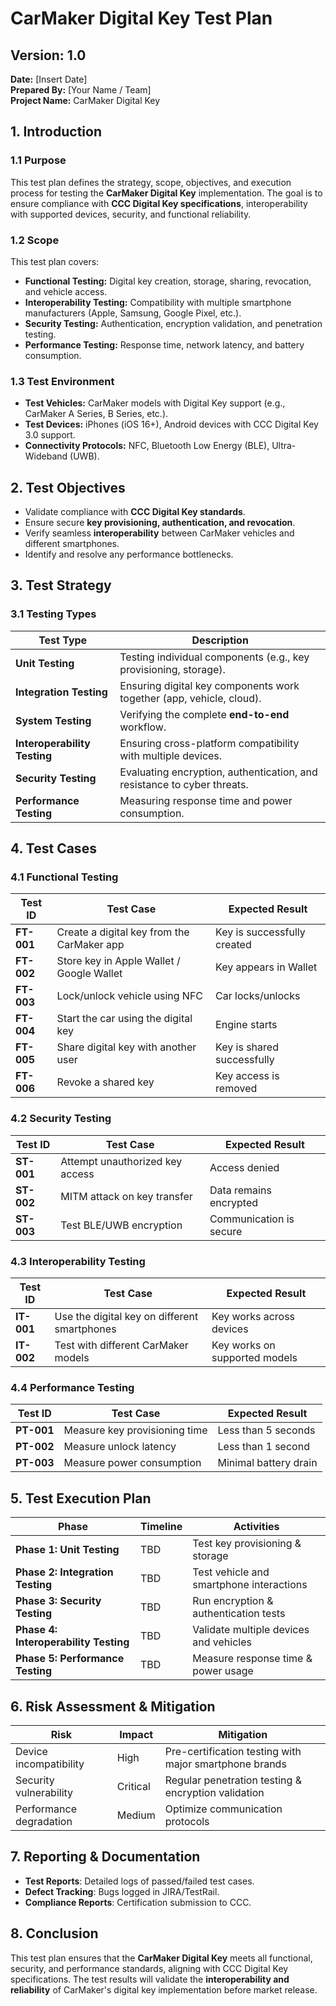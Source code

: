 # CarMaker Digital Key Test Plan

## Version: 1.0  
**Date:** [Insert Date]  
**Prepared By:** [Your Name / Team]  
**Project Name:** CarMaker Digital Key  

## 1. Introduction  
### 1.1 Purpose  
This test plan defines the strategy, scope, objectives, and execution process for testing the **CarMaker Digital Key** implementation. The goal is to ensure compliance with **CCC Digital Key specifications**, interoperability with supported devices, security, and functional reliability.  

### 1.2 Scope  
This test plan covers:  
- **Functional Testing:** Digital key creation, storage, sharing, revocation, and vehicle access.  
- **Interoperability Testing:** Compatibility with multiple smartphone manufacturers (Apple, Samsung, Google Pixel, etc.).  
- **Security Testing:** Authentication, encryption validation, and penetration testing.  
- **Performance Testing:** Response time, network latency, and battery consumption.  

### 1.3 Test Environment  
- **Test Vehicles:** CarMaker models with Digital Key support (e.g., CarMaker A Series, B Series, etc.).  
- **Test Devices:** iPhones (iOS 16+), Android devices with CCC Digital Key 3.0 support.  
- **Connectivity Protocols:** NFC, Bluetooth Low Energy (BLE), Ultra-Wideband (UWB).  

## 2. Test Objectives  
- Validate compliance with **CCC Digital Key standards**.  
- Ensure secure **key provisioning, authentication, and revocation**.  
- Verify seamless **interoperability** between CarMaker vehicles and different smartphones.  
- Identify and resolve any performance bottlenecks.  

## 3. Test Strategy  
### 3.1 Testing Types  

| Test Type                | Description |
|--------------------------|------------|
| **Unit Testing**         | Testing individual components (e.g., key provisioning, storage). |
| **Integration Testing**  | Ensuring digital key components work together (app, vehicle, cloud). |
| **System Testing**       | Verifying the complete **end-to-end** workflow. |
| **Interoperability Testing** | Ensuring cross-platform compatibility with multiple devices. |
| **Security Testing**     | Evaluating encryption, authentication, and resistance to cyber threats. |
| **Performance Testing**  | Measuring response time and power consumption. |

## 4. Test Cases  
### 4.1 Functional Testing  

| Test ID  | Test Case | Expected Result |
|----------|----------|----------------|
| **FT-001** | Create a digital key from the CarMaker app | Key is successfully created |
| **FT-002** | Store key in Apple Wallet / Google Wallet | Key appears in Wallet |
| **FT-003** | Lock/unlock vehicle using NFC | Car locks/unlocks |
| **FT-004** | Start the car using the digital key | Engine starts |
| **FT-005** | Share digital key with another user | Key is shared successfully |
| **FT-006** | Revoke a shared key | Key access is removed |

### 4.2 Security Testing  

| Test ID  | Test Case | Expected Result |
|----------|----------|----------------|
| **ST-001** | Attempt unauthorized key access | Access denied |
| **ST-002** | MITM attack on key transfer | Data remains encrypted |
| **ST-003** | Test BLE/UWB encryption | Communication is secure |

### 4.3 Interoperability Testing  

| Test ID  | Test Case | Expected Result |
|----------|----------|----------------|
| **IT-001** | Use the digital key on different smartphones | Key works across devices |
| **IT-002** | Test with different CarMaker models | Key works on supported models |

### 4.4 Performance Testing  

| Test ID  | Test Case | Expected Result |
|----------|----------|----------------|
| **PT-001** | Measure key provisioning time | Less than 5 seconds |
| **PT-002** | Measure unlock latency | Less than 1 second |
| **PT-003** | Measure power consumption | Minimal battery drain |

## 5. Test Execution Plan  

| Phase | Timeline | Activities |
|------------|------------|------------|
| **Phase 1: Unit Testing** | TBD | Test key provisioning & storage |
| **Phase 2: Integration Testing** | TBD | Test vehicle and smartphone interactions |
| **Phase 3: Security Testing** | TBD | Run encryption & authentication tests |
| **Phase 4: Interoperability Testing** | TBD | Validate multiple devices and vehicles |
| **Phase 5: Performance Testing** | TBD | Measure response time & power usage |

## 6. Risk Assessment & Mitigation  

| Risk | Impact | Mitigation |
|------------|------------|------------|
| Device incompatibility | High | Pre-certification testing with major smartphone brands |
| Security vulnerability | Critical | Regular penetration testing & encryption validation |
| Performance degradation | Medium | Optimize communication protocols |

## 7. Reporting & Documentation  
- **Test Reports**: Detailed logs of passed/failed test cases.  
- **Defect Tracking**: Bugs logged in JIRA/TestRail.  
- **Compliance Reports**: Certification submission to CCC.  

## 8. Conclusion  
This test plan ensures that the **CarMaker Digital Key** meets all functional, security, and performance standards, aligning with CCC Digital Key specifications. The test results will validate the **interoperability and reliability** of CarMaker's digital key implementation before market release.
